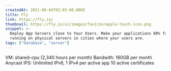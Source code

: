 ```yaml
---
createdAt: 2021-08-04T02:03:00.000Z
title: Fly
link: https://fly.io/
thumbnail: https://fly.io/ui/images/favicon/apple-touch-icon.png
snippet: >-
  Deploy App Servers close to Your Users. Make your applications 80% faster by
  running on physical servers in cities where your users are.
tags: ["database", "server"]
---
```

VM: shared-cpu (2,340 hours per month)
Bandwith: 160GB per month
Anycast IPS: Unlimited IPv6, 1 IPv4 per active app
10 active certificates
